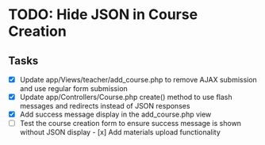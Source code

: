 # TODO: Hide JSON in Course Creation

## Tasks
- [x] Update app/Views/teacher/add_course.php to remove AJAX submission and use regular form submission
- [x] Update app/Controllers/Course.php create() method to use flash messages and redirects instead of JSON responses
- [x] Add success message display in the add_course.php view
- [ ] Test the course creation form to ensure success message is shown without JSON display
-   [ x ]   A d d   m a t e r i a l s   u p l o a d   f u n c t i o n a l i t y  
 